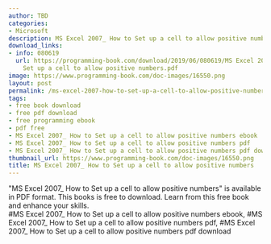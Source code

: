 ```yaml
---
author: TBD
categories:
- Microsoft
description: MS Excel 2007_ How to Set up a cell to allow positive numbers
download_links:
- info: 080619
  url: https://programming-book.com/download/2019/06/080619/MS Excel 2007_ How to
    Set up a cell to allow positive numbers.pdf
image: https://www.programming-book.com/doc-images/16550.png
layout: post
permalink: /ms-excel-2007-how-to-set-up-a-cell-to-allow-positive-numbers.html
tags:
- free book download
- free pdf download
- free programming ebook
- pdf free
- MS Excel 2007_ How to Set up a cell to allow positive numbers ebook
- MS Excel 2007_ How to Set up a cell to allow positive numbers pdf
- MS Excel 2007_ How to Set up a cell to allow positive numbers pdf download
thumbnail_url: https://www.programming-book.com/doc-images/16550.png
title: MS Excel 2007_ How to Set up a cell to allow positive numbers
---
```


 
<div class="item-desc text-justify">
  "MS Excel 2007_ How to Set up a cell to allow positive numbers" is available in PDF format. This books is free to download. Learn from this free book and enhance your skills.
  <br>
  #MS Excel 2007_ How to Set up a cell to allow positive numbers ebook, #MS Excel 2007_ How to Set up a cell to allow positive numbers pdf, #MS Excel 2007_ How to Set up a cell to allow positive numbers pdf download
</div>
